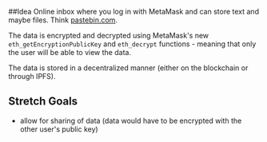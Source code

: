 ##Idea
Online inbox where you log in with MetaMask and can store text and maybe files. Think  [pastebin.com](https://pastebin.com/).

The data is encrypted and decrypted using MetaMask's new `eth_getEncryptionPublicKey` and `eth_decrypt` functions - meaning that only the user will be able to view the data.

 The data is stored in a decentralized manner (either on the blockchain or through IPFS).

## Stretch Goals
* allow for sharing of data (data would have to be encrypted with the other user's public key)